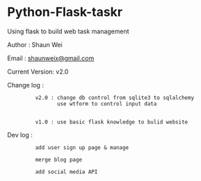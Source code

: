 Python-Flask-taskr
==================

Using flask to build web task management 

Author : Shaun Wei

Email : shaunweix@gmail.com




Current Version: v2.0



Change log : 
             
             v2.0 : change db control from sqlite3 to sqlalchemy
                    use wtform to control input data
                 
                    
             v1.0 : use basic flask knowledge to bulid website


Dev log :
             
             add user sign up page & manage
             
             merge blog page
             
             add social media API
             
             
